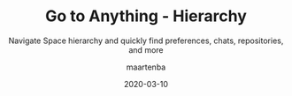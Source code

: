 ---
type: tip
date: 2020-03-10
title: Go to Anything - Hierarchy
topics: [teams, work, chats, packages, personal, projects, code]
author: maartenba
subtitle: Navigate Space hierarchy and quickly find preferences, chats, repositories, and more
thumbnail: ./thumbnail.png
cardThumbnail: ./card.png
shortVideo:
  poster: ./preview.png
  url: https://youtu.be/vmkU_iRAfKM
leadin: |
    **Forward slash (/) lets you browse Space!**
    
    Using Go to Anything (<kbd>Ctrl+K</kbd> / <kbd>Cmd+K</kbd> on macOS), search forward slash (`/`) to browse Space hierarchically!
    
    We can navigate to preferences, find chats, projects, repositories. And remember, <kbd>tab</kbd> may let us search within the current context.
    
    [More Go to Anything tips...](/space/guide/tips/go-to-anything-tips)
    
---